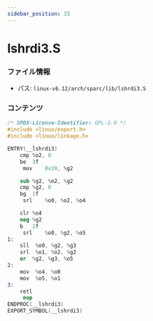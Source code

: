 ```yaml
---
sidebar_position: 33
---
```

# lshrdi3.S

### ファイル情報

- パス: `linux-v6.12/arch/sparc/lib/lshrdi3.S`

### コンテンツ

```S
/* SPDX-License-Identifier: GPL-2.0 */
#include <linux/export.h>
#include <linux/linkage.h>

ENTRY(__lshrdi3)
	cmp	%o2, 0
	be	3f
	 mov	0x20, %g2

	sub	%g2, %o2, %g2
	cmp	%g2, 0
	bg	1f
	 srl	%o0, %o2, %o4

	clr	%o4
	neg	%g2
	b	2f
	 srl	%o0, %g2, %o5
1:
	sll  %o0, %g2, %g3
	srl  %o1, %o2, %g2
	or  %g2, %g3, %o5
2:
	mov  %o4, %o0
	mov  %o5, %o1
3:
	retl 
	 nop 
ENDPROC(__lshrdi3)
EXPORT_SYMBOL(__lshrdi3)

```
